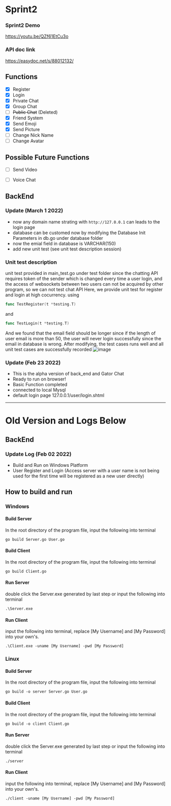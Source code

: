 # Sprint2

### Sprint2 Demo

https://youtu.be/QZf61EtCu3o

### API doc link

 https://easydoc.net/s/88012132/

## Functions

- [x] Register
- [x] Login
- [x] Private Chat
- [x] Group Chat
- [ ] ~~Public Chat~~    (Deleted)
- [x] Friend System
- [x] Send Emoji
- [x] Send Picture
- [ ] Change Nick Name
- [ ] Change Avatar

## Possible Future Functions

- [ ] Send Video
- [ ] Voice Chat



## BackEnd

### Update (March 1 2022)

 - now any domain name strating with `http://127.0.0.1` can leads to the login page
 - database can be customed now by modifying the Database Init Parameters in db.go under database folder
 - now the emial field in database is VARCHAR(150)
 - add new unit test (see unit test description session)

### Unit test description

unit test provided in main_test.go under test folder
since the chatting API requires token of the sender which is changed every time a user login, and the access of websockets between two users can not be acquired by other program, so we can not test chat API
Here, we provide unit test for register and login at high cocurrency. using

```go
func TestRegister(t *testing.T)
```

and

```go
func TestLogin(t *testing.T)
```

And we found that the email field should be longer since if the length of user email is more than 50, the user will never login successfully since the email in database is wrong.
After modifying, the test cases runs well and all unit test cases are successfully recorded
![image](https://user-images.githubusercontent.com/54897058/156042417-69a0af7e-2fb9-4f64-8ca0-244d0a304c5a.png)


### Update (Feb 23 2022)

 - This is the alpha version of back_end and Gator Chat
 - Ready to run on browser!
 - Basic Function completed
 - connected to local Mysql
 - default login page 127.0.0.1/user/login.shtml

------------------------------------------------------

# Old Version and Logs Below

## BackEnd

### Update Log (Feb 02 2022)

 - Build and Run on Windows Platform
 - User Register and Login (Access server with a user name is not being used for the first time will be registered as a new user directly)

## How to build and run

### Windows

#### Build Server

In the root directory of the program file, input the following into terminal

```
go build Server.go User.go
```

#### Build Client

In the root directory of the program file, input the following into terminal

```
go build Client.go
```

#### Run Server

double click the Server.exe generated by last step or input the following into terminal

```
.\Server.exe
```

#### Run Client

input the following into terminal, replace [My Username] and [My Password] into your own's.

```
.\Client.exe -uname [My Username] -pwd [My Password]
```

### Linux

#### Build Server

In the root directory of the program file, input the following into terminal

```
go build -o server Server.go User.go
```

#### Build Client

In the root directory of the program file, input the following into terminal

```
go build -o client Client.go
```

#### Run Server

double click the Server.exe generated by last step or input the following into terminal

```
./server
```

#### Run Client

input the following into terminal, replace [My Username] and [My Password] into your own's.

```
./client -uname [My Username] -pwd [My Password]
```
